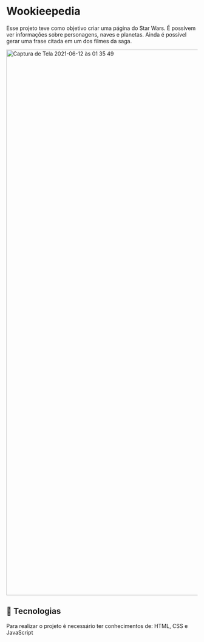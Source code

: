 # Wookieepedia
Esse projeto teve como objetivo criar uma página do Star Wars. É possívem ver informações sobre personagens, naves e planetas. Ainda é possível gerar uma frase citada em um dos filmes da saga.

<img width="1432" alt="Captura de Tela 2021-06-12 às 01 35 49" src="https://user-images.githubusercontent.com/84260347/121765044-a43f4780-cb1e-11eb-846f-2520b785053d.png">

## 🚀 Tecnologias

Para realizar o projeto é necessário ter conhecimentos de: HTML, CSS e JavaScript
